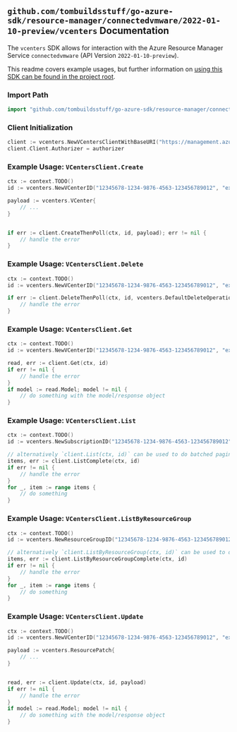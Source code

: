 
## `github.com/tombuildsstuff/go-azure-sdk/resource-manager/connectedvmware/2022-01-10-preview/vcenters` Documentation

The `vcenters` SDK allows for interaction with the Azure Resource Manager Service `connectedvmware` (API Version `2022-01-10-preview`).

This readme covers example usages, but further information on [using this SDK can be found in the project root](https://github.com/tombuildsstuff/go-azure-sdk/tree/main/docs).

### Import Path

```go
import "github.com/tombuildsstuff/go-azure-sdk/resource-manager/connectedvmware/2022-01-10-preview/vcenters"
```


### Client Initialization

```go
client := vcenters.NewVCentersClientWithBaseURI("https://management.azure.com")
client.Client.Authorizer = authorizer
```


### Example Usage: `VCentersClient.Create`

```go
ctx := context.TODO()
id := vcenters.NewVCenterID("12345678-1234-9876-4563-123456789012", "example-resource-group", "vCenterValue")

payload := vcenters.VCenter{
	// ...
}


if err := client.CreateThenPoll(ctx, id, payload); err != nil {
	// handle the error
}
```


### Example Usage: `VCentersClient.Delete`

```go
ctx := context.TODO()
id := vcenters.NewVCenterID("12345678-1234-9876-4563-123456789012", "example-resource-group", "vCenterValue")

if err := client.DeleteThenPoll(ctx, id, vcenters.DefaultDeleteOperationOptions()); err != nil {
	// handle the error
}
```


### Example Usage: `VCentersClient.Get`

```go
ctx := context.TODO()
id := vcenters.NewVCenterID("12345678-1234-9876-4563-123456789012", "example-resource-group", "vCenterValue")

read, err := client.Get(ctx, id)
if err != nil {
	// handle the error
}
if model := read.Model; model != nil {
	// do something with the model/response object
}
```


### Example Usage: `VCentersClient.List`

```go
ctx := context.TODO()
id := vcenters.NewSubscriptionID("12345678-1234-9876-4563-123456789012")

// alternatively `client.List(ctx, id)` can be used to do batched pagination
items, err := client.ListComplete(ctx, id)
if err != nil {
	// handle the error
}
for _, item := range items {
	// do something
}
```


### Example Usage: `VCentersClient.ListByResourceGroup`

```go
ctx := context.TODO()
id := vcenters.NewResourceGroupID("12345678-1234-9876-4563-123456789012", "example-resource-group")

// alternatively `client.ListByResourceGroup(ctx, id)` can be used to do batched pagination
items, err := client.ListByResourceGroupComplete(ctx, id)
if err != nil {
	// handle the error
}
for _, item := range items {
	// do something
}
```


### Example Usage: `VCentersClient.Update`

```go
ctx := context.TODO()
id := vcenters.NewVCenterID("12345678-1234-9876-4563-123456789012", "example-resource-group", "vCenterValue")

payload := vcenters.ResourcePatch{
	// ...
}


read, err := client.Update(ctx, id, payload)
if err != nil {
	// handle the error
}
if model := read.Model; model != nil {
	// do something with the model/response object
}
```
